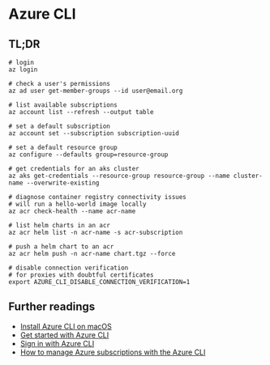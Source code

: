 # Azure CLI

## TL;DR

```shell
# login
az login

# check a user's permissions
az ad user get-member-groups --id user@email.org

# list available subscriptions
az account list --refresh --output table

# set a default subscription
az account set --subscription subscription-uuid

# set a default resource group
az configure --defaults group=resource-group

# get credentials for an aks cluster
az aks get-credentials --resource-group resource-group --name cluster-name --overwrite-existing

# diagnose container registry connectivity issues
# will run a hello-world image locally
az acr check-health --name acr-name

# list helm charts in an acr
az acr helm list -n acr-name -s acr-subscription

# push a helm chart to an acr
az acr helm push -n acr-name chart.tgz --force

# disable connection verification
# for proxies with doubtful certificates
export AZURE_CLI_DISABLE_CONNECTION_VERIFICATION=1
```

## Further readings

- [Install Azure CLI on macOS]
- [Get started with Azure CLI]
- [Sign in with Azure CLI]
- [How to manage Azure subscriptions with the Azure CLI]


[Get started with Azure CLI]: https://docs.microsoft.com/en-us/cli/azure/get-started-with-azure-cli
[How to manage Azure subscriptions with the Azure CLI]: https://docs.microsoft.com/en-us/cli/azure/manage-azure-subscriptions-azure-cli
[Install Azure CLI on macOS]: https://docs.microsoft.com/en-us/cli/azure/install-azure-cli-macos
[Sign in with Azure CLI]: https://docs.microsoft.com/en-us/cli/azure/authenticate-azure-cli
